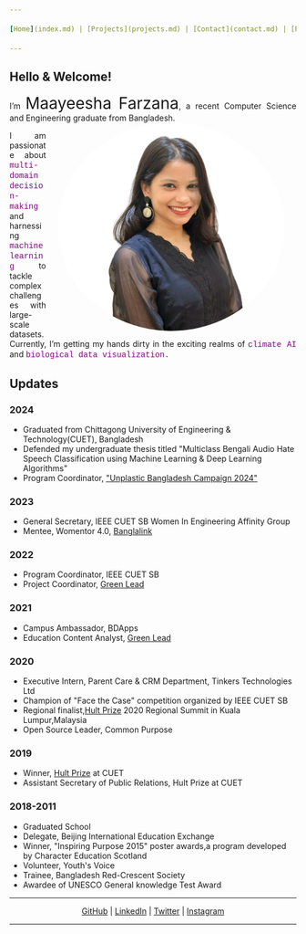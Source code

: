 ```yaml
---

[Home](index.md) | [Projects](projects.md) | [Contact](contact.md) | [Posts](posts.md) | [CV](cv.md)

---
```


## Hello & Welcome!
<div style="text-align: justify;">
I’m <span style="font-size: 2em; ">Maayeesha Farzana</span>, a recent Computer Science and Engineering graduate from Bangladesh. 
<img src="Files/maayeesha.png" alt="maayeesha" style="float: right; margin: 0px 20px; width: 400px; border-radius: 50%;">

I am passionate about <span style=" color: purple; font-family: 'Courier New';"> multi-domain decision-making </span> and harnessing <span style="color: purple; font-family: 'Courier New';"> machine learning </span> to tackle complex challenges with large-scale datasets. Currently, I’m getting my hands dirty in the exciting realms of <span style=" color: purple; font-family: 'Courier New';"> climate AI </span> and <span style=" color: purple; font-family: 'Courier New';"> biological data visualization. </span>

</div>

## Updates 
### 2024
- Graduated from Chittagong University of Engineering & Technology(CUET), Bangladesh
- Defended my undergraduate thesis titled "Multiclass Bengali Audio Hate Speech Classification using Machine Learning & Deep Learning Algorithms"
- Program Coordinator, ["Unplastic Bangladesh Campaign 2024"](https://greenleadglobal.org/unplastic/)

### 2023
- General Secretary, IEEE CUET SB Women In Engineering Affinity Group
- Mentee, Womentor 4.0, [Banglalink](https://staging.banglalink.net/en/corporate-social-responsibility/empowering-women-in-tech-through-womentor)

### 2022
- Program Coordinator, IEEE CUET SB
- Project Coordinator, [Green Lead](https://greenleadglobal.org/team/)

### 2021
- Campus Ambassador, BDApps
- Education Content Analyst, [Green Lead](https://greenleadglobal.org/team/)
  
### 2020
- Executive Intern, Parent Care & CRM Department, Tinkers Technologies Ltd
- Champion of "Face the Case" competition organized by IEEE CUET SB
- Regional finalist,[Hult Prize](https://www.hultprize.org/) 2020 Regional Summit in Kuala Lumpur,Malaysia
- Open Source Leader, Common Purpose

### 2019
- Winner, [Hult Prize](https://www.hultprize.org/) at CUET
- Assistant Secretary of Public Relations, Hult Prize at CUET

### 2018-2011
- Graduated School
- Delegate, Beijing International Education Exchange 
- Winner, "Inspiring Purpose 2015" poster awards,a program developed by Character Education Scotland
- Volunteer, Youth's Voice
- Trainee, Bangladesh Red-Crescent Society
- Awardee of UNESCO General knowledge Test Award


---

<p align="center">
  <a href="https://github.com/maayeesha">GitHub</a> | 
  <a href="https://linkedin.com/in/maayeeshafarzana">LinkedIn</a> | 
  <a href="https://twitter.com/maayeesha">Twitter</a> | 
  <a href="https://instagram.com/maayeesha_">Instagram</a>
</p>

---








